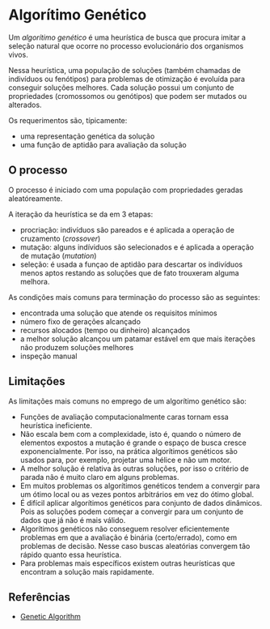 # Algorítimo Genético

Um _algorítimo genético_ é uma heurística de busca que procura imitar a seleção natural
que ocorre no processo evolucionário dos organismos vivos.

Nessa heurística, uma população de soluções (também chamadas de indivíduos ou fenótipos)
para problemas de otimização é evoluída para conseguir soluções melhores.
Cada solução possui um conjunto de propriedades (cromossomos ou genótipos) que podem ser
mutados ou alterados.

Os requerimentos são, típicamente:

- uma representação genética da solução
- uma função de aptidão para avaliação da solução

## O processo

O processo é iniciado com uma população com propriedades geradas aleatóreamente.

A iteração da heurística se da em 3 etapas:

- procriação: indivíduos são pareados e é aplicada a operação de cruzamento (_crossover_)
- mutação: alguns indíviduos são selecionados e é aplicada a operação de mutação (_mutation_)
- seleção: é usada a funçao de aptidão para descartar os indivíduos menos aptos
  restando as soluções que de fato trouxeram alguma melhora.

As condições mais comuns para terminação do processo são as seguintes:

- encontrada uma solução que atende os requisitos mínimos
- número fixo de gerações alcançado
- recursos alocados (tempo ou dinheiro) alcançados
- a melhor solução alcançou um patamar estável em que mais iterações não produzem soluções melhores
- inspeção manual

## Limitações

As limitações mais comuns no emprego de um algorítimo genético são:

- Funções de avaliação computacionalmente caras tornam essa heurística ineficiente.
- Não escala bem com a complexidade, isto é, quando o número de elementos expostos a mutação é grande
  o espaço de busca cresce exponencialmente. Por isso, na prática algorítimos genéticos são usados
  para, por exemplo, projetar uma hélice e não um motor.
- A melhor solução é relativa às outras soluções, por isso o critério de parada não é muito claro
  em alguns problemas.
- Em muitos problemas os algorítimos genéticos tendem a convergir para um ótimo local ou as vezes pontos
  arbitrários em vez do ótimo global.
- É difícil aplicar algorítimos genéticos para conjunto de dados dinâmicos. Pois as soluções podem começar
  a convergir para um conjunto de dados que já não é mais válido.
- Algorítimos genéticos não conseguem resolver eficientemente problemas em que a avaliação é binária (certo/errado),
  como em problemas de decisão. Nesse caso buscas aleatórias convergem tão rápido quanto essa heurística.
- Para problemas mais específicos existem outras heurísticas que encontram a solução mais rapidamente.

## Referências

- [Genetic Algorithm](http://en.wikipedia.org/wiki/Genetic_algorithm)
